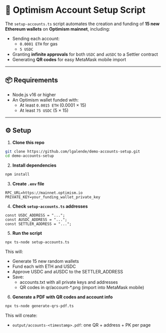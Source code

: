 # 🧾 Optimism Account Setup Script

The `setup-accounts.ts` script automates the creation and funding of **15 new Ethereum wallets** on **Optimism mainnet**, including:

- Sending each account:
  - `0.0001 ETH` for gas
  - `5 USDC`
- Granting **infinite approvals** for both `USDC` and `aUSDC` to a Settler contract
- Generating **QR codes** for easy MetaMask mobile import

---

## 📦 Requirements

- Node.js v16 or higher
- An Optimism wallet funded with:
  - At least `0.0015 ETH` (0.0001 × 15)
  - At least `75 USDC` (5 × 15)

---

## ⚙️ Setup

1. **Clone this repo**

```bash
git clone https://github.com/lgalende/demo-accounts-setup.git
cd demo-accounts-setup
```

2. **Install dependencies**

```bash
npm install
```

3. **Create `.env` file**

```
RPC_URL=https://mainnet.optimism.io
PRIVATE_KEY=your_funding_wallet_private_key
```

4. **Check `setup-accounts.ts` addresses**

```
const USDC_ADDRESS = "...";
const AUSDC_ADDRESS = "...";
const SETTLER_ADDRESS = "...";
```

5. **Run the script**

```bash
npx ts-node setup-accounts.ts
```

This will:
- Generate 15 new random wallets
- Fund each with ETH and USDC
- Approve USDC and aUSDC to the SETTLER_ADDRESS
- Save:
    - accounts.txt with all private keys and addresses
    - QR codes in qr/account-*.png (import into MetaMask mobile)

6. **Generate a PDF with QR codes and account info**

```bash
npx ts-node generate-qrs-pdf.ts
```

This will create:
- `output/accounts-<timestamp>.pdf`: one QR + address + PK per page

